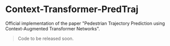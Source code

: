 # Context-Transformer-PredTraj
Official implementation of the paper "Pedestrian Trajectory Prediction using Context-Augmented Transformer Networks". 

> Code to be released soon.

